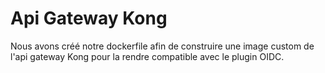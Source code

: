 # Api Gateway Kong  
  
Nous avons créé notre dockerfile afin de construire une image custom de l'api gateway Kong pour la rendre compatible avec le plugin OIDC.
